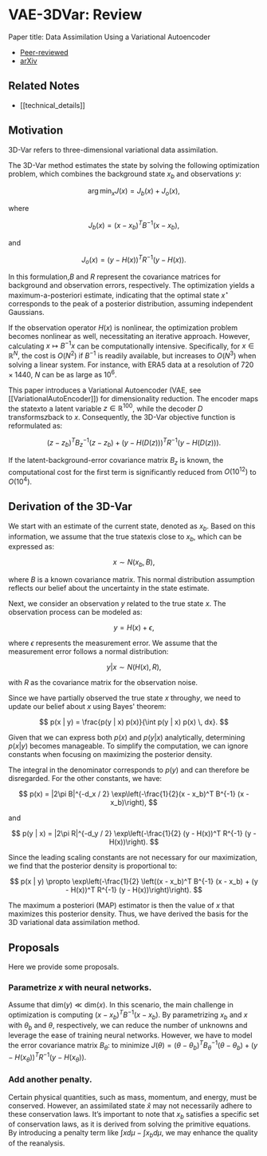 # VAE-3DVar: Review

Paper title: Data Assimilation Using a Variational Autoencoder

- [Peer-reviewed](https://rmets.onlinelibrary.wiley.com/doi/10.1002/qj.4708?af=R)
- [arXiv](https://arxiv.org/abs/2308.16073)

## Related Notes
- [[technical_details]]


## Motivation
3D-Var refers to three-dimensional variational data assimilation.

The 3D-Var method estimates the state by solving the following optimization problem, which combines the background state $x_b$ and observations $y$:

$$
\arg \min_x J(x) = J_b(x) + J_o(x),
$$

where

$$
J_b(x) = (x - x_b)^T B^{-1} (x - x_b),
$$

and

$$
J_o(x) = (y - H(x))^T R^{-1} (y - H(x)).
$$

In this formulation,$B$ and $R$ represent the covariance matrices for background and observation errors, respectively. The optimization yields a maximum-a-posteriori estimate, indicating that the optimal state $x^\star$ corresponds to the peak of a posterior distribution, assuming independent Gaussians.

If the observation operator $H(x)$ is nonlinear, the optimization problem becomes nonlinear as well, necessitating an iterative approach. However, calculating $x \mapsto B^{-1} x$ can be computationally intensive. Specifically, for $x \in \mathbb{R}^N$, the cost is $O(N^2)$ if $B^{-1}$ is readily available, but increases to $O(N^3)$ when solving a linear system. For instance, with ERA5 data at a resolution of $720 \times 1440$, $N$ can be as large as $10^6$.

This paper introduces a Variational Autoencoder (VAE, see [[VariationalAutoEncoder]]) for dimensionality reduction. The encoder maps the state$x$to a latent variable $z \in \mathbb{R}^{100}$, while the decoder $D$ transforms$z$back to $x$. Consequently, the 3D-Var objective function is reformulated as:

$$
(z - z_b)^T B_z^{-1} (z - z_b) + (y - H(D(z)))^T R^{-1} (y - H(D(z))).
$$

If the latent-background-error covariance matrix $B_z$ is known, the computational cost for the first term is significantly reduced from $O(10^{12})$ to $O(10^4)$.


## Derivation of the 3D-Var
We start with an estimate of the current state, denoted as $x_b$. Based on this information, we assume that the true state$x$is close to $x_b$, which can be expressed as:

$$
x \sim N(x_b, B),
$$

where $B$ is a known covariance matrix. This normal distribution assumption reflects our belief about the uncertainty in the state estimate.

Next, we consider an observation $y$ related to the true state $x$. The observation process can be modeled as:

$$
y = H(x) + \epsilon,
$$

where $\epsilon$ represents the measurement error. We assume that the measurement error follows a normal distribution:

$$
y | x \sim N(H(x), R),
$$

with $R$ as the covariance matrix for the observation noise.

Since we have partially observed the true state $x$ through$y$, we need to update our belief about $x$ using Bayes' theorem:

$$
p(x | y) = \frac{p(y | x) p(x)}{\int p(y | x) p(x) \, dx}.
$$

Given that we can express both $p(x)$ and $p(y | x)$ analytically, determining $p(x | y)$ becomes manageable. To simplify the computation, we can ignore constants when focusing on maximizing the posterior density.

The integral in the denominator corresponds to $p(y)$ and can therefore be disregarded. For the other constants, we have:

$$
p(x) = |2\pi B|^{-d_x / 2} \exp\left(-\frac{1}{2}(x - x_b)^T B^{-1} (x - x_b)\right),
$$

and

$$
p(y | x) = |2\pi R|^{-d_y / 2} \exp\left(-\frac{1}{2} (y - H(x))^T R^{-1} (y - H(x))\right).
$$

Since the leading scaling constants are not necessary for our maximization, we find that the posterior density is proportional to:

$$
p(x | y) \propto \exp\left(-\frac{1}{2} \left((x - x_b)^T B^{-1} (x - x_b) + (y - H(x))^T R^{-1} (y - H(x))\right)\right).
$$

The maximum a posteriori (MAP) estimator is then the value of $x$ that maximizes this posterior density. Thus, we have derived the basis for the 3D variational data assimilation method.


## Proposals

Here we provide some proposals.

### Parametrize $x$ with neural networks.
Assume that $\mathrm{dim}(y) \ll \mathrm{dim}(x)$. In this scenario, the main challenge in optimization is computing $(x - x_b)^T B^{-1} (x - x_b)$. By parametrizing $x_b$ and $x$ with $\theta_b$ and $\theta$, respectively, we can reduce the number of unknowns and leverage the ease of training neural networks. However, we have to model the error covariance matrix $B_\theta$: to minimize $J(\theta) = (\theta - \theta_b)^T B_\theta^{-1} (\theta - \theta_b) + (y - H(x_\theta))^T R^{-1} (y - H(x_\theta))$.

### Add another penalty.
Certain physical quantities, such as mass, momentum, and energy, must be conserved. However, an assimilated state $\hat{x}$ may not necessarily adhere to these conservation laws. It’s important to note that $x_b$ satisfies a specific set of conservation laws, as it is derived from solving the primitive equations. By introducing a penalty term like $\int x d\mu - \int x_b d\mu$, we may enhance the quality of the reanalysis.